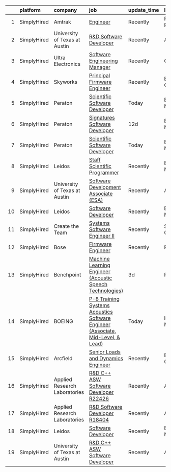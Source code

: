 

|    | platform    | company                       | job                                                                                                                                                                                            | update_time   | location         |
|---:|:------------|:------------------------------|:-----------------------------------------------------------------------------------------------------------------------------------------------------------------------------------------------|:--------------|:-----------------|
|  1 | SimplyHired | Amtrak                        | [Engineer](https://www.simplyhired.com/job/_34pf5uH_6xKMqbPs8s2Kw05j64Xcqe_OcbdwQOrBFBplhLkOui6YQ?q=acoustic+developer)                                                                        | Recently      | Philadelphia, PA |
|  2 | SimplyHired | University of Texas at Austin | [R&D Software Developer](https://www.simplyhired.com/job/z3l05zjTPvAwQ1MOWWWh5sNC9lqzZuq4WPTPf3GEfiJ0D1n9_G9lMg?q=acoustic+developer)                                                          | Recently      | Austin, TX       |
|  3 | SimplyHired | Ultra Electronics             | [Software Engineering Manager](https://www.simplyhired.com/job/qoTfBAenC1EJ_bUXUXOK6wo8xdKPXD7Hzw4RtsIbvad5F0eRnKSe9Q?q=acoustic+developer)                                                    | Recently      | Chantilly, VA    |
|  4 | SimplyHired | Skyworks                      | [Principal Firmware Engineer](https://www.simplyhired.com/job/ZGlJGgEgywlKI9KZFnMzrsJKBwbi8vIqGipIJMflK1he7lo7hOi6Tg?q=acoustic+developer)                                                     | Recently      | Beaverton, OR    |
|  5 | SimplyHired | Peraton                       | [Scientific Software Developer](https://www.simplyhired.com/job/APPCMnQPQOFWZ4x3ofNtdzyoE1mNZ9OkbKMWi6wTD6TI6-u7Ajan3w?q=acoustic+developer)                                                   | Today         | Bethesda, MD     |
|  6 | SimplyHired | Peraton                       | [Signatures Software Developer](https://www.simplyhired.com/job/LAy6hx87sOPZG17JjchhFiGADN8tDUvKnbx0n74QaHK2qgHEZkU5ew?q=acoustic+developer)                                                   | 12d           | Bethesda, MD     |
|  7 | SimplyHired | Peraton                       | [Scientific Software Developer](https://www.simplyhired.com/job/APPCMnQPQOFWZ4x3ofNtdzyoE1mNZ9OkbKMWi6wTD6TI6-u7Ajan3w?q=acoustic+developer)                                                   | Today         | Bethesda, MD     |
|  8 | SimplyHired | Leidos                        | [Staff Scientific Programmer](https://www.simplyhired.com/job/5fAgrYB80u7nlB5XeO582iuLJqCjr3PCiCMwW2GwXX_hMLaMH4oBJA?q=acoustic+developer)                                                     | Recently      | Bethesda, MD     |
|  9 | SimplyHired | University of Texas at Austin | [Software Development Associate (ESA)](https://www.simplyhired.com/job/pi5dd2J35HRmsYFVr3thZGUfTitV_dJeTKDSTv2UZm7gW6ZoLxxU1Q?q=acoustic+developer)                                            | Recently      | Austin, TX       |
| 10 | SimplyHired | Leidos                        | [Software Developer](https://www.simplyhired.com/job/LueN7O7vK-TmLVbIsuc__ySSIQ51uKu8JazsUNTY1tNFC3m23zA3dw?q=acoustic+developer)                                                              | Recently      | Bethesda, MD     |
| 11 | SimplyHired | Create the Team               | [Systems Software Engineer II](https://www.simplyhired.com/job/TflCoEqDQoAzZtQswPOwBlXzDhKTED5bn8sOe-urr4nMFEY7pzKCHA?q=acoustic+developer)                                                    | Recently      | Sacramento, CA   |
| 12 | SimplyHired | Bose                          | [Firmware Engineer](https://www.simplyhired.com/job/0GvsuBPy-FWsH1-HL84Y_dTuVC4uX_6k0wUh0LaWHKjCXfM6vGbaYw?q=acoustic+developer)                                                               | Recently      | Remote           |
| 13 | SimplyHired | Benchpoint                    | [Machine Learning Engineer (Acoustic Speech Technologies)](https://www.simplyhired.com/job/WN2les8glfJ7AlLtOUbvi8kKBo-Wq94FBAFbTFPVVkA9OBBnxZF2pQ?q=acoustic+developer)                        | 3d            | Remote           |
| 14 | SimplyHired | BOEING                        | [P-8 Training Systems Acoustics Software Engineer (Associate, Mid-Level, & Lead)](https://www.simplyhired.com/job/V0hrF3cyRax3myW27bRHnz3D-TM5-e65w-62m7sh51IP7UGW0ESa4A?q=acoustic+developer) | Today         | Hazelwood, MO    |
| 15 | SimplyHired | Arcfield                      | [Senior Loads and Dynamics Engineer](https://www.simplyhired.com/job/ewmZjjE-VCt0grOFR0kFzm53GYDycXWhuhcTpAoa1ZYuSER0-kXQRg?q=acoustic+developer)                                              | Recently      | Brookpark, OH    |
| 16 | SimplyHired | Applied Research Laboratories | [R&D C++ ASW Software Developer R22426](https://www.simplyhired.com/job/sFarKSjj0fAB4otiPGk02YOjR4nB0ikgACR3Lcy7ciU23hJwDm4kBQ?q=acoustic+developer)                                           | Recently      | Austin, TX       |
| 17 | SimplyHired | Applied Research Laboratories | [R&D Software Developer R18404](https://www.simplyhired.com/job/18r7JogS7Izy3oa7djyZB6ATgUGFV2dHxoydMg9x-T6MT0wh4XWtww?q=acoustic+developer)                                                   | Recently      | Austin, TX       |
| 18 | SimplyHired | Leidos                        | [Software Developer](https://www.simplyhired.com/job/HrgSB3dh3pZxKx8e2eQhcC_f-6OCPpSJYmbQPmA5EAtxl3V1M8p_Wg?q=acoustic+developer)                                                              | Recently      | Bethesda, MD     |
| 19 | SimplyHired | University of Texas at Austin | [R&D C++ ASW Software Developer](https://www.simplyhired.com/job/pEQni4i9pOYw9IXH3I-IIZgzh2BAMODia4K5kiQKcErX1n4dTTq5gQ?q=acoustic+developer)                                                  | Recently      | Austin, TX       |